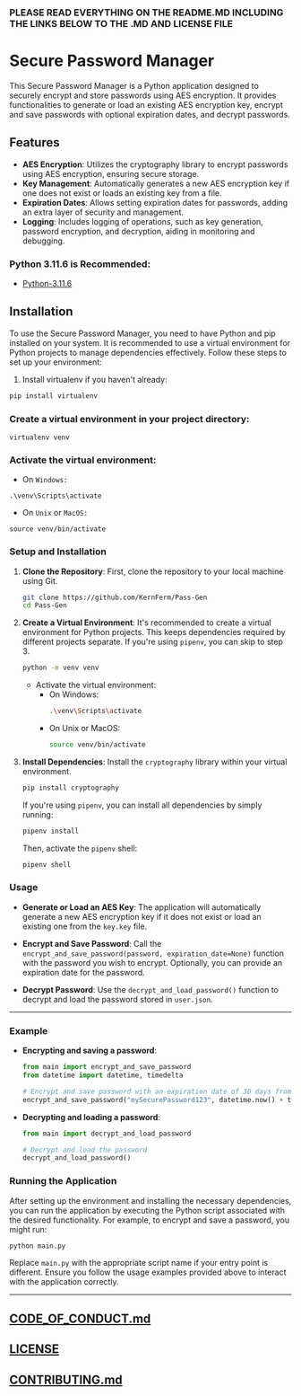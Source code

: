### PLEASE READ EVERYTHING ON THE README.MD INCLUDING THE LINKS BELOW TO THE .MD AND LICENSE FILE

# Secure Password Manager

This Secure Password Manager is a Python application designed to securely encrypt and store passwords using AES encryption. It provides functionalities to generate or load an existing AES encryption key, encrypt and save passwords with optional expiration dates, and decrypt passwords.

## Features

- **AES Encryption**: Utilizes the cryptography library to encrypt passwords using AES encryption, ensuring secure storage.
- **Key Management**: Automatically generates a new AES encryption key if one does not exist or loads an existing key from a file.
- **Expiration Dates**: Allows setting expiration dates for passwords, adding an extra layer of security and management.
- **Logging**: Includes logging of operations, such as key generation, password encryption, and decryption, aiding in monitoring and debugging.

### Python 3.11.6 is Recommended:
- [Python-3.11.6](https://github.com/KernFerm/Py3.11.6installer/archive/refs/heads/main.zip)

## Installation

To use the Secure Password Manager, you need to have Python and pip installed on your system. It is recommended to use a virtual environment for Python projects to manage dependencies effectively. Follow these steps to set up your environment:

1. Install virtualenv if you haven't already:

```bash
pip install virtualenv
```
### Create a virtual environment in your project directory:
```
virtualenv venv
```
### Activate the virtual environment:

- On `Windows:`

```
.\venv\Scripts\activate
```

- On `Unix` or `MacOS:`

```
source venv/bin/activate
```

### Setup and Installation

1. **Clone the Repository**: First, clone the repository to your local machine using Git.

    ```bash
    git clone https://github.com/KernFerm/Pass-Gen
    cd Pass-Gen
    ```

2. **Create a Virtual Environment**: It's recommended to create a virtual environment for Python projects. This keeps dependencies required by different projects separate. If you're using `pipenv`, you can skip to step 3.

    ```bash
    python -m venv venv
    ```

    - Activate the virtual environment:
        - On Windows:
            ```bash
            .\venv\Scripts\activate
            ```
        - On Unix or MacOS:
            ```bash
            source venv/bin/activate
            ```

3. **Install Dependencies**: Install the `cryptography` library within your virtual environment.

    ```bash
    pip install cryptography
    ```

    If you're using `pipenv`, you can install all dependencies by simply running:

    ```bash
    pipenv install
    ```

    Then, activate the `pipenv` shell:

    ```bash
    pipenv shell
    ```

### Usage

- **Generate or Load an AES Key**: The application will automatically generate a new AES encryption key if it does not exist or load an existing one from the `key.key` file.

- **Encrypt and Save Password**: Call the `encrypt_and_save_password(password, expiration_date=None)` function with the password you wish to encrypt. Optionally, you can provide an expiration date for the password.

- **Decrypt Password**: Use the `decrypt_and_load_password()` function to decrypt and load the password stored in `user.json`.

---

### Example

- **Encrypting and saving a password**:

    ```python
    from main import encrypt_and_save_password
    from datetime import datetime, timedelta

    # Encrypt and save password with an expiration date of 30 days from now
    encrypt_and_save_password("mySecurePassword123", datetime.now() + timedelta(days=30))
    ```

- **Decrypting and loading a password**:

    ```python
    from main import decrypt_and_load_password

    # Decrypt and load the password
    decrypt_and_load_password()
    ```

### Running the Application

After setting up the environment and installing the necessary dependencies, you can run the application by executing the Python script associated with the desired functionality. For example, to encrypt and save a password, you might run:

```bash
python main.py
```

Replace `main.py` with the appropriate script name if your entry point is different. Ensure you follow the usage examples provided above to interact with the application correctly.

----

## [CODE_OF_CONDUCT.md](https://github.com/KernFerm/Pass-Gen/blob/main/CODE_OF_CONDUCT.md)

## [LICENSE](https://github.com/KernFerm/Pass-Gen/blob/main/LICENSE)

## [CONTRIBUTING.md](https://github.com/KernFerm/Pass-Gen/blob/main/CONTRIBUTING.md)
